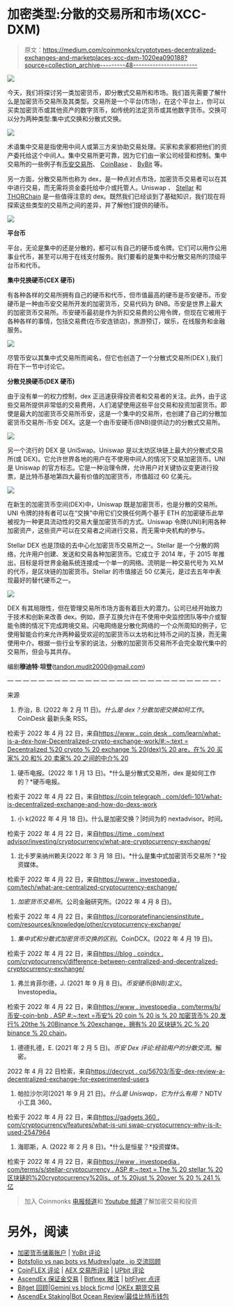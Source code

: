 # 加密类型:分散的交易所和市场(XCC-DXM)

> 原文：<https://medium.com/coinmonks/cryptotypes-decentralized-exchanges-and-marketplaces-xcc-dxm-1020ea090188?source=collection_archive---------48----------------------->

![](img/895a2f6767ca64920f2e35c50cd1cd28.png)

今天，我们将探讨另一类加密货币，即分散式交易所和市场。我们首先需要了解什么是加密货币交易所及其类型。交易所是一个平台(市场)，在这个平台上，你可以买卖加密货币或其他资产的数字货币，如传统的法定货币或其他数字货币。交换可以分为两种类型:集中式交换和分散式交换。

![](img/34523b161deefe8f0729b2595bad6985.png)

术语集中交易是指使用中间人或第三方来协助交易处理。买家和卖家都把他们的资产委托给这个中间人。集中交易所更可靠，因为它们由一家公司经营和控制。集中交易所的一些例子有[币安交易所](https://www.binance.com/)、 [CoinBase](https://www.coinbase.com/) 、 [ByBit](https://www.bybit.com/) 等。

另一方面，分散交易所也称为 dex，是一种点对点市场，加密货币交易者可以在其中进行交易，而无需将资金委托给中介或托管人。Uniswap 、 [Stellar](https://www.stellar.org/) 和 [THORChain](https://thorchain.org/) 是一些值得注意的 dex。既然我们已经谈到了基础知识，我们现在将探索这些类型的交易所之间的差异，并了解他们提供的硬币。

![](img/6a174e6db5b383e9cd30796bd94299e0.png)

**平台币**

平台，无论是集中的还是分散的，都可以有自己的硬币或令牌。它们可以用作公用事业代币，甚至可以用于在线支付服务。我们要看的是集中和分散交易所的顶级平台币和代币。

**集中兑换硬币(CEX 硬币)**

有各种各样的交易所拥有自己的硬币和代币，但市值最高的硬币是币安硬币。币安硬币是一种由币安交易所开发的加密货币，交易代码为 BNB。币安是世界上最大的加密货币交易所。币安硬币最初是作为折扣交易费的公用令牌，但现在它被用于各种各样的事情，包括交易费(在币安连锁店)，旅游预订，娱乐，在线服务和金融服务。

![](img/485acfc9e62ca800cdf70604f19e156c.png)

尽管币安以其集中式交易所而闻名，但它也创造了一个分散式交易所(DEX ),我们将在下一节中讨论它。

**分散兑换硬币(DEX 硬币)**

由于没有单一的权力控制，dex 正迅速获得投资者和交易者的关注。此外，由于这些交易所提供非常低的交易费用，人们渴望使用这些平台交易和投资加密货币。即使是最大的加密货币交易所币安，这是一个集中的交易所，也创建了自己的分散加密货币交易所-币安 DEX。这是一个由币安硬币(BNB)提供动力的分散式交易所。

![](img/0c1b5423d167a53c248aa5f95dd23f13.png)

另一个流行的 DEX 是 UniSwap。Uniswap 是以太坊区块链上最大的分散式交易所(或 DEX)。它允许世界各地的用户在不使用中间人的情况下交易加密货币。UNI 是 Uniswap 的官方标志。它是一种治理令牌，允许用户对关键协议变更进行投票，是比特币基地第四大最有价值的加密货币，市值超过 60 亿美元。

![](img/523a2082b60640d2dc709e51c2bbd715.png)

在新生的加密货币空间(DEX)中，Uniswap 既是加密货币，也是分散的交易所。UNI 令牌的持有者可以在“交换”中用它们交换任何两个基于 ETH 的加密硬币此举被视为一种更具流动性的交易大量加密货币的方式。Uniswap 令牌(UNI)利用各种加密资产，这些资产可以在交易者之间进行交易，而无需中央机构的参与。

Stellar DEX 也是顶级的去中心化加密货币交易所之一。Stellar 是一个分散的网络，允许用户创建、发送和交易各种加密货币。它成立于 2014 年，于 2015 年推出，目标是将世界金融系统连接成一个单一的网络。流明是一种交易代号为 XLM 的代币，是区块链的加密货币。Stellar 的市值接近 50 亿美元，是过去五年中表现最好的替代硬币之一。

![](img/dd3c9577dd315c80f3f719fd4eaf8a66.png)

DEX 有其局限性，但在管理交易所市场方面有着巨大的潜力。公司已经开始致力于技术和创新来改善 dex。例如，原子互换允许在不使用中央监控团队等中介或智能令牌的情况下完成跨境交易。闪电网络是分散化网络的一个众所周知的例子，它使用智能合约来允许两种最受欢迎的加密货币以太坊和比特币之间的互换，而无需使用中介。根据一些行业专家的说法，分散的加密货币交易所不会完全取代集中的交易所，但会与其共存。

编剧**穆迪特·坦登**([tandon.mudit2000@gmail.com](mailto:tandon.mudit2000@gmail.com))

— — — — — — — — — — — — — — — — — — — — — — — — — — — -

来源

1.  乔治，B. (2022 年 2 月 11 日)。*什么是 dex？分散加密交换如何工作*。CoinDesk 最新头条 RSS。

检索于 2022 年 4 月 22 日，来自[https://www . coin desk . com/learn/what-is-a-dex-how-Decentralized-crypto-exchange-work/#:~:text = Decentralized %20 crypto % 20 exchange % 20(dex)% 20 are，在% 20 买家% 20 和% 20 卖家% 20 之间的中介% 20](https://www.coindesk.com/learn/what-is-a-dex-how-decentralized-crypto-exchanges-work/#:~:text=Decentralized%20crypto%20exchanges%20(DEXs)%20are,intermediary%20between%20buyers%20and%20sellers)

1.  硬币电报。(2022 年 1 月 13 日)。*什么是分散式交易所，dex 是如何工作的？*硬币电报。

检索于 2022 年 4 月 22 日，来自[https://coin telegraph . com/defi-101/what-is-decentralized-exchange-and-how-do-dexs-work](https://cointelegraph.com/defi-101/what-are-decentralized-exchanges-and-how-do-dexs-work)

1.  小 k(2022 年 4 月 18 日)。什么是加密交换？|时间为的 nextadvisor。时间。

检索于 2022 年 4 月 22 日，来自[https://time . com/next advisor/investing/cryptocurrency/what-are-cryptocurrency-exchange/](https://time.com/nextadvisor/investing/cryptocurrency/what-are-cryptocurrency-exchanges/)

1.  北卡罗来纳州赖夫(2022 年 3 月 18 日)。*什么是集中式加密货币交易所？*投资媒体。

检索于 2022 年 4 月 22 日，来自[https://www . investopedia . com/tech/what-are-centralized-cryptocurrency-exchange/](https://www.investopedia.com/tech/what-are-centralized-cryptocurrency-exchanges/)

1.  *加密货币交易所*。公司金融研究所。(2022 年 4 月 8 日)。

检索于 2022 年 4 月 22 日，来自[https://corporatefinanciensinstitute . com/resources/knowledge/other/cryptocurrency-exchange/](https://corporatefinanceinstitute.com/resources/knowledge/other/cryptocurrency-exchanges/)

1.  *集中式和分散式加密货币交换的区别*。CoinDCX。(2022 年 4 月 19 日)。

检索于 2022 年 4 月 22 日，来自[https://blog . coindcx . com/cryptocurrency/difference-between-centralized-and-decentralized-cryptocurrency-exchange/](https://blog.coindcx.com/cryptocurrency/difference-between-centralized-and-decentralized-cryptocurrency-exchange/)

1.  弗兰肯菲尔德，J. (2021 年 9 月 8 日)。*币安硬币(BNB)定义*。Investopedia。

检索于 2022 年 4 月 22 日，来自[https://www . investopedia . com/terms/b/币安-coin-bnb . ASP #:~:text =币安% 20 coin % 20 is % 20 加密货币% 20 发行% 20the % 20Binance % 20exchange，拥有% 20 区块链% 2C % 20 binance % 20 chain](https://www.investopedia.com/terms/b/binance-coin-bnb.asp#:~:text=Binance%20Coin%20is%20the%20cryptocurrency%20issued%20by%20the%20Binance%20exchange,own%20blockchain%2C%20the%20Binance%20chain)。

1.  德德扎德，E. (2021 年 2 月 5 日)。*币安 Dex 评论:经验用户的分散交流*。解密。

2022 年 4 月 22 日检索，来自[https://decrypt . co/56703/币安-dex-review-a-decentralized-exchange-for-experimented-users](https://decrypt.co/56703/binance-dex-review-a-decentralized-exchange-for-experienced-users)

1.  帕拉沙尔河(2021 年 9 月 21 日)。*什么是 Uniswap，它为什么有用？* NDTV 小工具 360。

检索于 2022 年 4 月 22 日，来自[https://gadgets 360 . com/cryptocurrency/features/what-is-uni swap-cryptocurrency-why-is-it-used-2547964](https://gadgets360.com/cryptocurrency/features/what-is-uniswap-cryptocurrency-why-is-it-useful-2547964)

1.  海耶斯，A. (2022 年 2 月 8 日)。*什么是恒星？*投资媒体。

检索于 2022 年 4 月 22 日，来自[https://www . investopedia . com/terms/s/stellar-cryptocurrency . ASP #:~:text = The % 20 stellar % 20 区块链的%20cryptocurrency%20is，of % 20just % 20over % 20 % 241 %亿](https://www.investopedia.com/terms/s/stellar-cryptocurrency.asp#:~:text=The%20Stellar%20blockchain's%20cryptocurrency%20is,of%20just%20over%20%241%20billion)

> 加入 Coinmonks [电报频道](https://t.me/coincodecap)和 [Youtube 频道](https://www.youtube.com/c/coinmonks/videos)了解加密交易和投资

# 另外，阅读

*   [加密货币储蓄账户](/coinmonks/cryptocurrency-savings-accounts-be3bc0feffbf) | [YoBit 评论](/coinmonks/yobit-review-175464162c62)
*   [Botsfolio vs nap bots vs Mudrex](/coinmonks/botsfolio-vs-napbots-vs-mudrex-c81344970c02)|[gate . io 交流回顾](/coinmonks/gate-io-exchange-review-61bf87b7078f)
*   [CoinFLEX 评论](https://coincodecap.com/coinflex-review) | [AEX 交易所评论](https://coincodecap.com/aex-exchange-review) | [UPbit 评论](https://coincodecap.com/upbit-review)
*   [AscendEx 保证金交易](https://coincodecap.com/ascendex-margin-trading) | [Bitfinex 赌注](https://coincodecap.com/bitfinex-staking) | [bitFlyer 点评](https://coincodecap.com/bitflyer-review)
*   [Bitget 回顾](https://coincodecap.com/bitget-review)|[Gemini vs block fi](https://coincodecap.com/gemini-vs-blockfi)cmd |[OKEx 期货交易](https://coincodecap.com/okex-futures-trading)
*   [AscendEx Staking](https://coincodecap.com/ascendex-staking)|[Bot Ocean Review](https://coincodecap.com/bot-ocean-review)|[最佳比特币钱包](https://coincodecap.com/bitcoin-wallets-india)